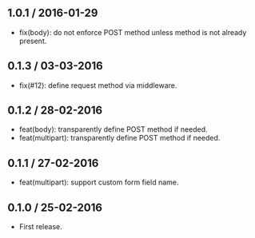 ## 1.0.1 / 2016-01-29

- fix(body): do not enforce POST method unless method is not already present.

## 0.1.3 / 03-03-2016

- fix(#12): define request method via middleware.

## 0.1.2 / 28-02-2016

- feat(body): transparently define POST method if needed.
- feat(multipart): transparently define POST method if needed.

## 0.1.1 / 27-02-2016

- feat(multipart): support custom form field name.

## 0.1.0 / 25-02-2016

- First release.

